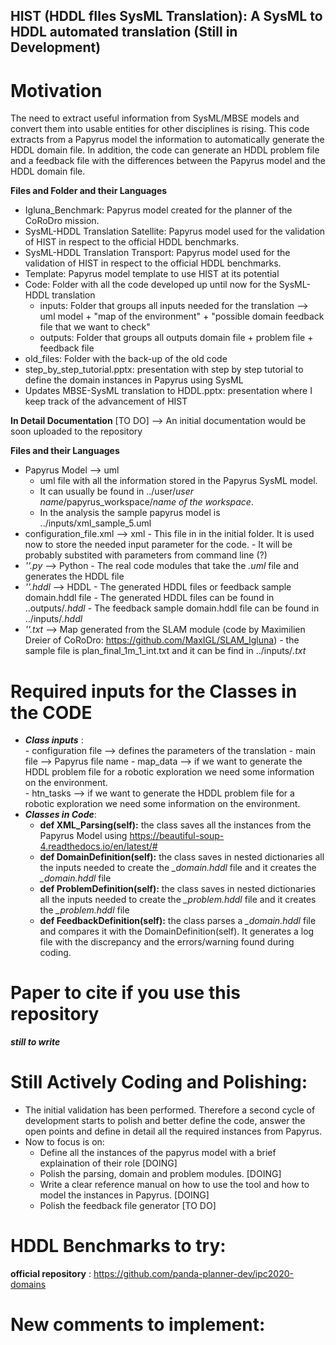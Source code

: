 ## HIST (HDDL fIles SysML Translation): A SysML to HDDL automated translation (Still in Development)

# Motivation
The need to extract useful information from SysML/MBSE models and convert them into usable entities for other disciplines is rising. This code extracts from a Papyrus model the information to automatically generate the HDDL domain file. In addition, the code can generate an HDDL problem file and a feedback file with the differences between the Papyrus model and the HDDL domain file. 

**Files and Folder and their Languages**
- Igluna_Benchmark: Papyrus model created for the planner of the CoRoDro mission.
- SysML-HDDL Translation Satellite: Papyrus model used for the validation of HIST in respect to the official HDDL benchmarks.
- SysML-HDDL Translation Transport: Papyrus model used for the validation of HIST in respect to the official HDDL benchmarks.
- Template: Papyrus model template to use HIST at its potential
- Code: Folder with all the code developed up until now for the SysML-HDDL translation
     - inputs: Folder that groups all inputs needed for the translation --> uml model + "map of the environment" + "possible domain feedback file that we want to check"
     - outputs: Folder that groups all outputs domain file + problem file + feedback file 
- old_files: Folder with the back-up of the old code
- step_by_step_tutorial.pptx: presentation with step by step tutorial to define the domain instances in Papyrus using SysML
- Updates MBSE-SysML translation to HDDL.pptx: presentation where I keep track of the advancement of HIST

**In Detail Documentation**
[TO DO] --> An initial documentation would be soon uploaded to the repository 


**Files and their Languages**
- Papyrus Model --> uml 
     - uml file with all the information stored in the Papyrus SysML model.
     - It can usually be found in ../user/*user name*/papyrus_workspace/*name of the workspace*.
     - In the analysis the sample papyrus model is ../inputs/xml_sample_5.uml
- configuration_file.xml --> xml
      - This file in in the initial folder. It is used now to store the needed input parameter for the code. 
      - It will be probably substited with parameters from command line (?)
- *''.py* --> Python
      - The real code modules that take the *.uml* file and generates the HDDL file
- *''.hddl* --> HDDL 
      - The generated HDDL files or feedback sample domain.hddl file
      - The generated HDDL files can be found in ..outputs/*.hddl*
      - The feedback sample domain.hddl file can be found in ../inputs/*.hddl*
- *''.txt* --> Map generated from the SLAM module (code by Maximilien Dreier of CoRoDro: https://github.com/MaxIGL/SLAM_Igluna)
      - the sample file is plan_final_1m_1_int.txt and it can be find in ../inputs/*.txt*

# Required inputs for the Classes in the CODE 
- ***Class inputs*** :  
        - configuration file --> defines the parameters of the translation
        - main file --> Papyrus file name
        -  map_data --> if we want to generate the HDDL problem file for a robotic exploration we need some information on the environment.  
        -  htn_tasks --> if we want to generate the HDDL problem file for a robotic exploration we need some information on the environment. 
- ***Classes in Code***:
     - **def XML_Parsing(self):**  the class saves all the instances from the Papyrus Model using https://beautiful-soup-4.readthedocs.io/en/latest/#
     - **def DomainDefinition(self):** the class saves in nested dictionaries all the inputs needed to create the *_domain.hddl* file and it creates the *_domain.hddl* file
     - **def ProblemDefinition(self):** the class saves in nested dictionaries all the inputs needed to create the *_problem.hddl* file and it creates the *_problem.hddl* file
     - **def FeedbackDefinition(self):** the class parses a *_domain.hddl* file and compares it with the DomainDefinition(self). It generates a log file with the discrepancy and the errors/warning found during coding. 

# Paper to cite if you use this repository 
***still to write***

# Still Actively Coding and Polishing:
- The initial validation has been performed. Therefore a second cycle of development starts to polish and better define the code, answer the open points and define in detail all the required instances from Papyrus. 
- Now to focus is on:
     - Define all the instances of the papyrus model with a brief explaination of their role [DOING]
     - Polish the parsing, domain and problem modules. [DOING]
     - Write a clear reference manual on how to use the tool and how to model the instances in Papyrus. [DOING]   
     - Polish the feedback file generator [TO DO]  


# HDDL Benchmarks to try:
**official repository** : https://github.com/panda-planner-dev/ipc2020-domains

# New comments to implement:
